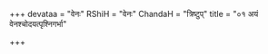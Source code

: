 +++
devataa = "वेनः"
RShiH = "वेनः"
ChandaH = "त्रिष्टुप्"
title = "०१ अयं वेनश्चोदयत्पृश्निगर्भा"

+++
